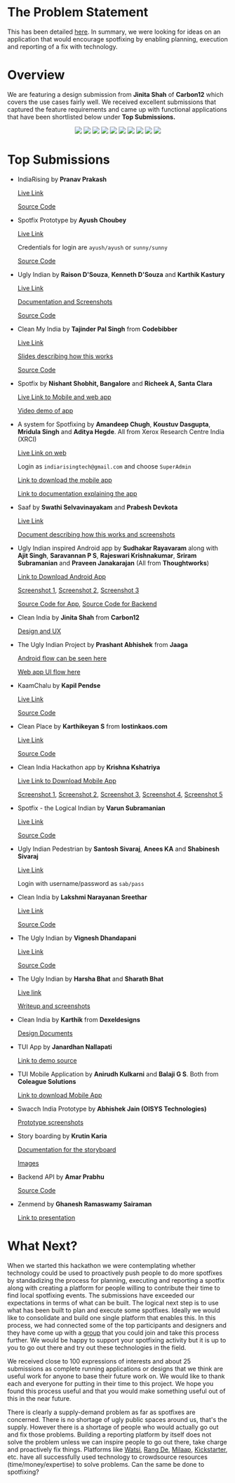 The Problem Statement
======================

This has been detailed [here](https://github.com/indiarising/hackathon/blob/master/README.md). In summary, we were looking for ideas on an application that would encourage spotfixing by enabling planning, execution and reporting of a fix with technology.


Overview
==========

We are featuring a design submission from **Jinita Shah** of **Carbon12** which covers the use cases fairly well. We received excellent submissions that captured the feature requirements and came up with functional applications that have been shortlisted below under **Top Submissions.**

<p align="center">

<img src="https://raw.githubusercontent.com/indiarising/hackathon/master/carbon12/1.png"> 
<img src="https://raw.githubusercontent.com/indiarising/hackathon/master/carbon12/3.png">
<img src="https://raw.githubusercontent.com/indiarising/hackathon/master/carbon12/4.png">
<img src="https://raw.githubusercontent.com/indiarising/hackathon/master/carbon12/5.png">
<img src="https://raw.githubusercontent.com/indiarising/hackathon/master/carbon12/6.png">
<img src="https://raw.githubusercontent.com/indiarising/hackathon/master/carbon12/7.png">
<img src="https://raw.githubusercontent.com/indiarising/hackathon/master/carbon12/8.png">
<img src="https://raw.githubusercontent.com/indiarising/hackathon/master/carbon12/9.png">
<img src="https://raw.githubusercontent.com/indiarising/hackathon/master/carbon12/10.png">
<img src="https://raw.githubusercontent.com/indiarising/hackathon/master/carbon12/12.png">

</p>

Top Submissions
====================



- IndiaRising by **Pranav Prakash**

	[Live Link](http://indiarising.herokuapp.com/)

	[Source Code](https://github.com/indiarising/hackathon/pull/6)




- Spotfix Prototype by **Ayush Choubey**
	
	[Live Link](http://spotfix.eu5.org/)

	Credentials for login are `ayush/ayush` or `sunny/sunny`
	
	[Source Code](https://github.com/indiarising/hackathon/pull/5) 



- Ugly Indian by **Raison D'Souza**, **Kenneth D'Souza** and **Karthik Kastury**

	[Live Link](http://ugly-indian.geekd.in/)

	[Documentation and Screenshots](https://docs.google.com/document/d/1CMijsT0jvQ3MTj3Oo1N-286ntLrBfgBSRqtcnQDmPnY/edit?usp=sharing)

	[Source Code](https://github.com/rdsoze/uglyindian/)
	


- Clean My India by **Tajinder Pal Singh** from **Codebibber**

  [Live Link](http://www.tajinderpalsingh.com/)
  
  [Slides describing how this works](http://tajinderpalsingh.com/how-it-works)

	[Source Code](https://github.com/indiarising/hackathon/pull/4/)


- Spotfix by **Nishant Shobhit, Bangalore** and **Richeek A, Santa Clara**

	[Live Link to Mobile and web app](http://ec2-54-169-91-68.ap-southeast-1.compute.amazonaws.com)

	[Video demo of app](http://ec2-54-169-91-68.ap-southeast-1.compute.amazonaws.com/downloads/video.mp4)



- A system for Spotfixing by **Amandeep Chugh**, **Koustuv Dasgupta**, **Mridula Singh** and **Aditya Hegde**. All from Xerox Research Centre India (XRCI)

	[Live Link on web](http://23.253.71.50:5555/spot_fix/show_login/)

	Login as  `indiarisingtech@gmail.com` and choose `SuperAdmin`


	[Link to download the mobile app](https://drive.google.com/file/d/0B11oWo0dZCicQmpWNWk2a3V6NmN3Qy1HZWFiWWZUUXptV0tB/view?usp=sharing)

	[Link to documentation explaining the app](https://drive.google.com/file/d/0B11oWo0dZCiccnlZaHhSQkdiN0VHUzhkTGlWb1lHSl9zVkpJ/view?usp=sharing)




- Saaf by **Swathi Selvavinayakam** and **Prabesh Devkota**

	[Live Link](http://saaf.meteor.com/)

	[Document describing how this works and screenshots](https://drive.google.com/file/d/0B11oWo0dZCicMmx5WTNVQlQxdkh6YmVlY2pKNVpVV1NDQmMw/view?usp=sharing) 



 
- Ugly Indian inspired Android app by **Sudhakar Rayavaram** along with **Ajit Singh**, **Saravannan P S**, **Rajeswari Krishnakumar**, **Sriram Subramanian** and **Praveen Janakarajan** (All from **Thoughtworks**) 

	[Link to Download Android App](https://drive.google.com/file/d/0B11oWo0dZCicQWpfZmJtRDlrVkZXci1OeTgtRkN0NHNWNWRV/view?usp=sharing)

	[Screenshot 1](https://drive.google.com/file/d/0B11oWo0dZCicMHBGdUsydWIzTTB3V1R1bndBaE1PSHZ6bmdZ/view?usp=sharing), [Screenshot 2](https://drive.google.com/file/d/0B11oWo0dZCicVFYwVmdhaGtGOUlOb2FnOGQ1MGx5c05YQThr/view?usp=sharing), [Screenshot 3](https://drive.google.com/file/d/0B11oWo0dZCicN3kteE5JdEcwWDVBNi1NRGhlRkd5WUxhaU9R/view?usp=sharing)

	[Source Code for App](https://github.com/pssaravanan/uglyindians),
	[Source Code for Backend](https://github.com/pssaravanan/uglyindians_service)



- Clean India by **Jinita Shah** from **Carbon12**

	[Design and UX](https://drive.google.com/file/d/0B11oWo0dZCicRGZzUlFtTldaeG9KUm80ZF91anJKdnhOS0ZJ/view?usp=sharing)

	


- The Ugly Indian Project by **Prashant Abhishek** from **Jaaga**

	[Android flow can be seen here](https://popapp.in/projects/542c3ae76b208e6469aed461/preview)
	
	[Web app UI flow here](http://prank7.github.io/theuglyindian-html/)



	
- KaamChalu by **Kapil Pendse**

	[Live Link](http://kaamchalu.org/)

	[Source Code](https://github.com/indiarising/hackathon/pull/10)



- Clean Place by **Karthikeyan S** from **lostinkaos.com**

	[Live Link](http://128.199.207.159/)
	
	[Source Code](https://github.com/indiarising/hackathon/pull/11)
	



- Clean India Hackathon app by **Krishna Kshatriya**

	[Live Link to Download Mobile App](https://drive.google.com/file/d/0B11oWo0dZCicQ3V2b3Y4OVVPTk51SDF1U1FMMl9yU25jbGsw/view?usp=sharing)

	[Screenshot 1](https://drive.google.com/file/d/0B11oWo0dZCicWC14NXoxcUpBZFJ6ZFBrQ0NxYU5wb05NYzI4/view?usp=sharing), [Screenshot 2](https://drive.google.com/file/d/0B11oWo0dZCiceldMbEM0RTdHQXF4WDRwQ3VJSEJ3VE5qWTZr/view?usp=sharing), [Screenshot 3](https://drive.google.com/file/d/0B11oWo0dZCicVW0xQzNvTTdQcFJ4VEdpTnowSm4ybml2NHFz/view?usp=sharing), [Screenshot 4](https://drive.google.com/file/d/0B11oWo0dZCicenlLR3Z4NW05WHhibVhUSTEyNGcxTGxLcWZN/view?usp=sharing), [Screenshot 5](https://drive.google.com/file/d/0B11oWo0dZCicS0RvQWo5eWYtdG9nOS1CRllSV3ZjMWFIOENz/view?usp=sharing)



- Spotfix - the Logical Indian by **Varun Subramanian**

	[Live Link](http://indiarising.parseapp.com/)
	
	[Source Code](https://github.com/Mido22/iss-indiarising)



- Ugly Indian Pedestrian by **Santosh Sivaraj**, **Anees KA** and **Shabinesh Sivaraj**

	[Live Link](http://uglyindian.thepedestrian.in/)

	Login with username/password as `sab/pass`

- Clean India by **Lakshmi Narayanan Sreethar**

	[Live Link](http://clean-india.appspot.com/)

	[Source Code](https://github.com/lkshminarayanan/hackathon)


- The Ugly Indian by **Vignesh Dhandapani**

	[Live Link](http://theuglyindian.webfixer.co/)
	
	[Source Code](https://github.com/VigneshDhandapani/IndiaRising-Hackathon)


- The Ugly Indian by **Harsha Bhat** and **Sharath Bhat**

	[Live link](http://harshabhat86.github.io/TUI/index.html)

	[Writeup and screenshots](https://drive.google.com/file/d/0B11oWo0dZCiccE1pVEthY3AxLVlOMHgtSEo4dGpxTTV5cmdv/view?usp=sharing)



- Clean India by **Karthik** from **Dexeldesigns**

	[Design Documents](https://github.com/indiarising/hackathon/pull/9)


- TUI App by **Janardhan Nallapati**

	[Link to demo source](https://github.com/janardhannallapati/TUIAndroidApplication)

- TUI Mobile Application by **Anirudh Kulkarni** and **Balaji G S**. Both from **Coleague Solutions**

	[Link to download Mobile App](https://drive.google.com/file/d/0B11oWo0dZCicLWpxTHQ3MVp0dTNuS1dNMHg3ODRlTjZFS1Jj/view?usp=sharing)



- Swacch India Prototype by **Abhishek Jain (OISYS Technologies)** 

	[Prototype screenshots](https://drive.google.com/file/d/0B11oWo0dZCicVDNTdExnS01KWWl0U1poNW5vSW1tVFdWakM4/view)

- Story boarding by **Krutin Karia**

	[Documentation for the storyboard](https://github.com/krutin/hackathon/blob/master/Storyboard_Readme)

	[Images](https://github.com/krutin/hackathon/tree/master/Storyboard)

- Backend API by **Amar Prabhu**

	[Source Code](https://github.com/indiarising/hackathon/pull/1)

- Zenmend by **Ghanesh Ramaswamy Sairaman**

	[Link to presentation](https://drive.google.com/file/d/0B11oWo0dZCicankxN2tjV2c1enQ4RzRmeTRVMkoxMnpnV1RN/view?usp=sharing)


What Next?
==========

When we started this hackathon we were contemplating whether technology could be used to proactively push people to do more spotfixes by standadizing the process for planning, executing and reporting a spotfix along with creating a platform for people willing to contribute their time to find local spotfixing events. The submissions have exceeded our expectations in terms of what can be built. The logical next step is to use what has been built to plan and execute some spotfixes. Ideally we would like to consolidate and build one single platform that enables this. In this process, we had connected some of the top participants and designers and they have come up with a [group](https://groups.google.com/forum/#!forum/tui-hackers) that you could join and take this process further. We would be happy to support your spotfixing activity but it is up to you to go out there and try out these technologies in the field.

We received close to 100 expressions of interests and about 25 submissions as complete running applications or designs that we think are useful work for anyone to base their future work on. We would like to thank each and everyone for putting in their time to this project. We hope you found this process useful and that you would make something useful out of this in the near future.

There is clearly a supply-demand problem as far as spotfixes are concerned. There is no shortage of ugly public spaces around us, that's the supply. However there is a shortage of people who would actually go out and fix those problems. Building a reporting platform by itself does not solve the problem unless we can inspire people to go out there, take charge and proactively fix things. Platforms like [Watsi](https://watsi.org/), [Rang De](http://www.rangde.org/), [Milaap](https://milaap.org/), [Kickstarter](https://www.kickstarter.com), etc. have all successfully used technology to crowdsource resources (time/money/expertise) to solve problems. Can the same be done to spotfixing?

